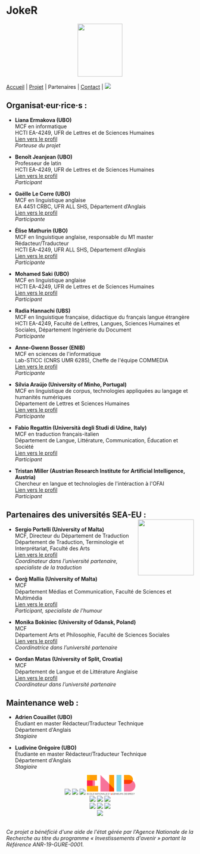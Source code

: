 # JokeR
<p align="center">
  <img src="Joker.png" width="120" height="142">
</p>

[Accueil](index) | [Projet](projet) | Partenaires | [Contact](contact) | [<img src="drapeau EN.png" width="20">](https://motsmachines.github.io/joker/EN/partners)
<br>

## Organisat·eur·rice·s :
* **Liana Ermakova (UBO)**
<br>MCF en informatique
<br>HCTI EA-4249, UFR de Lettres et de Sciences Humaines
<br>[Lien vers le profil](https://www.univ-brest.fr/hcti/menu/Membres/Enseignants-chercheurs/Ermakova--Liana)
<br>*Porteuse du projet*

* **Benoît Jeanjean (UBO)**
<br>Professeur de latin
<br>HCTI EA-4249, UFR de Lettres et de Sciences Humaines
<br>[Lien vers le profil](https://www.univ-brest.fr/hcti/menu/Membres/Enseignants-chercheurs/Jeanjean__Benoit)
<br>*Participant*

* **Gaëlle Le Corre (UBO)**
<br>MCF en linguistique anglaise
<br>EA 4451 CRBC, UFR ALL SHS, Département d’Anglais
<br>[Lien vers le profil](https://www.univ-brest.fr/crbc/menu/Membres+du+laboratoire/Enseignants-chercheurs/Ga-lle-Le-Corre)
<br>*Participante*

* **Élise Mathurin (UBO)**
<br>MCF en linguistique anglaise, responsable du M1 master Rédacteur/Traducteur
<br>HCTI EA-4249, UFR ALL SHS, Département d’Anglais
<br>[Lien vers le profil](https://www.univ-brest.fr/hcti/menu/Membres/Enseignants-chercheurs/Mathurin--Elise)
<br>*Participante*

* **Mohamed Saki (UBO)**
<br>MCF en linguistique anglaise
<br>HCTI EA-4249, UFR de Lettres et de Sciences Humaines
<br>[Lien vers le profil](https://www.univ-brest.fr/hcti/menu/Membres/Enseignants-chercheurs/Saki--Mohamed)
<br>*Participant*

* **Radia Hannachi (UBS)**
<br>MCF en linguistique française, didactique du français langue étrangère
<br>HCTI EA-4249, Faculté de Lettres, Langues, Sciences Humaines et Sociales, Département Ingénierie du Document
<br>*Participante*

* **Anne-Gwenn Bosser (ENIB)**
<br>MCF en sciences de l'informatique
<br>Lab-STICC (CNRS UMR 6285), Cheffe de l'équipe COMMEDIA
<br>[Lien vers le profil](https://labsticc.fr/en/directory/bosser-anne-gwenn)
<br>*Participante*

* **Sílvia Araújo (University of Minho, Portugal)**
<br>MCF en linguistique de corpus, technologies appliquées au langage et humanités numériques
<br>Département de Lettres et Sciences Humaines
<br>[Lien vers le profil](http://cehum.ilch.uminho.pt/researchers/25)
<br>*Participante*

* **Fabio Regattin (Università degli Studi di Udine, Italy)**
<br>MCF en traduction français-italien
<br>Département de Langue, Littérature, Communication, Éducation et Société
<br>[Lien vers le profil](https://people.uniud.it/page/fabio.regattin)
<br>*Participant*

* **Tristan Miller (Austrian Research Institute for Artificial Intelligence, Austria)**
<br>Chercheur en langue et technologies de l'intéraction à l'OFAI
<br>[Lien vers le profil](https://logological.org/)
<br>*Participant*

## Partenaires des universités SEA-EU : <img align="right" width="150" height="150" src="SEA-EU.png">
* **Sergio Portelli (University of Malta)**
<br>MCF, Directeur du Département de Traduction
<br>Département de Traduction, Terminologie et Interprétariat, Faculté des Arts
<br>[Lien vers le profil](https://www.um.edu.mt/profile/sergioportelli)
<br>*Coordinateur dans l’université partenaire, specialiste de la traduction*

* **Ġorġ Mallia (University of Malta)**
<br>MCF
<br>Département Médias et Communication, Faculté de Sciences et Multimédia
<br>[Lien vers le profil](https://www.um.edu.mt/profile/gorgmallia)
<br>*Participant, specialiste de l'humour*

* **Monika Bokiniec (University of Gdansk, Poland)**
<br>MCF
<br>Département Arts et Philosophie, Faculté de Sciences Sociales
<br>[Lien vers le profil](https://ug.edu.pl/pracownik/413/monika_bokiniec)
<br>*Coordinatrice dans l’université partenaire*

* **Gordan Matas (University of Split, Croatia)**
<br>MCF
<br>Département de Langue et de Littérature Anglaise
<br>[Lien vers le profil](https://www.ffst.unist.hr/gordan.matas)
<br>*Coordinateur dans l’université partenaire*

## Maintenance web :
* **Adrien Couaillet (UBO)**
<br>Étudiant en master Rédacteur/Traducteur Technique
<br>Département d'Anglais
<br>*Stagiaire*

* **Ludivine Grégoire (UBO)**
<br>Étudiante en master Rédacteur/Traducteur Technique
<br>Département d'Anglais
<br>*Stagiaire*

<p align="center">
<img src="UBO.png" width="150"> <img src="UBS.png" width="150"> <img src="CRBC.png" width="150"> <img src="ENIB.png" width="130">
<br><img src="Università - Malta.png" width="200"> <img src="University of Split.png" width="100"> <img src="Università - UDINE.png" width="200">
<br><img src="University of Gdansk.png" width="120"> <img src="HCTI.png" width="80"> <img src="OFAI.png" width="90">
<br><img src="Cehum.png" width="220">
</p>

<br>*Ce projet a bénéficié d'une aide de l'état gérée par l'Agence Nationale de la Recherche au titre du programme « Investissements d'avenir » portant la Référence ANR-19-GURE-0001.*
